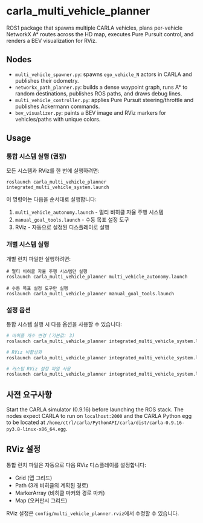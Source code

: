 # carla_multi_vehicle_planner

ROS1 package that spawns multiple CARLA vehicles, plans per-vehicle NetworkX A* routes across the HD map, executes Pure Pursuit control, and renders a BEV visualization for RViz.

## Nodes

- `multi_vehicle_spawner.py`: spawns `ego_vehicle_N` actors in CARLA and publishes their odometry.
- `networkx_path_planner.py`: builds a dense waypoint graph, runs A* to random destinations, publishes ROS paths, and draws debug lines.
- `multi_vehicle_controller.py`: applies Pure Pursuit steering/throttle and publishes Ackermann commands.
- `bev_visualizer.py`: paints a BEV image and RViz markers for vehicles/paths with unique colors.

## Usage

### 통합 시스템 실행 (권장)
모든 시스템과 RViz를 한 번에 실행하려면:

```
roslaunch carla_multi_vehicle_planner integrated_multi_vehicle_system.launch
```

이 명령어는 다음을 순서대로 실행합니다:
1. `multi_vehicle_autonomy.launch` - 멀티 비히클 자율 주행 시스템
2. `manual_goal_tools.launch` - 수동 목표 설정 도구  
3. RViz - 자동으로 설정된 디스플레이로 실행

### 개별 시스템 실행
개별 런치 파일만 실행하려면:

```
# 멀티 비히클 자율 주행 시스템만 실행
roslaunch carla_multi_vehicle_planner multi_vehicle_autonomy.launch

# 수동 목표 설정 도구만 실행
roslaunch carla_multi_vehicle_planner manual_goal_tools.launch
```

### 설정 옵션
통합 시스템 실행 시 다음 옵션을 사용할 수 있습니다:

```bash
# 비히클 개수 변경 (기본값: 3)
roslaunch carla_multi_vehicle_planner integrated_multi_vehicle_system.launch num_vehicles:=5

# RViz 비활성화
roslaunch carla_multi_vehicle_planner integrated_multi_vehicle_system.launch enable_rviz:=false

# 커스텀 RViz 설정 파일 사용
roslaunch carla_multi_vehicle_planner integrated_multi_vehicle_system.launch rviz_config:=/path/to/your/config.rviz
```

## 사전 요구사항

Start the CARLA simulator (0.9.16) before launching the ROS stack. The nodes expect CARLA to run on `localhost:2000` and the CARLA Python egg to be located at `/home/ctrl/carla/PythonAPI/carla/dist/carla-0.9.16-py3.8-linux-x86_64.egg`.

## RViz 설정

통합 런치 파일은 자동으로 다음 RViz 디스플레이를 설정합니다:
- Grid (맵 그리드)
- Path (3개 비히클의 계획된 경로)
- MarkerArray (비히클 마커와 경로 마커)
- Map (오커판시 그리드)

RViz 설정은 `config/multi_vehicle_planner.rviz`에서 수정할 수 있습니다.
